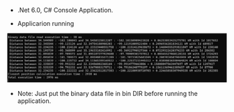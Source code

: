 * .Net 6.0, C# Console Application.


* Applicarion running
<p align="center">
  <img src="https://github.com/harakill/DistanceCalculator/blob/main/Docs/Output.png" width="800" title="hover text">
</p>


* Note: Just put the binary data file in bin DIR before running the application.